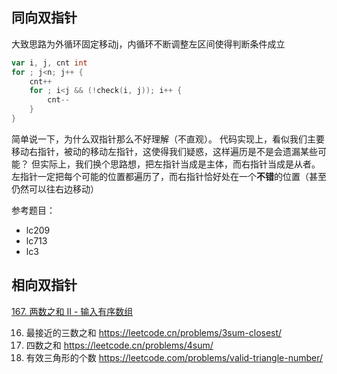 
## 同向双指针
大致思路为外循环固定移动j，内循环不断调整左区间使得判断条件成立 

```go
var i, j, cnt int 
for ; j<n; j++ {
    cnt++ 
    for ; i<j && (!check(i, j)); i++ {
        cnt-- 
    }
}
```

简单说一下，为什么双指针那么不好理解（不直观）。
代码实现上，看似我们主要移动右指针，被动的移动左指针，这使得我们疑惑，这样遍历是不是会遗漏某些可能？ 
但实际上，我们换个思路想，把左指针当成是主体，而右指针当成是从者。左指针一定把每个可能的位置都遍历了，而右指针恰好处在一个**不错**的位置（甚至仍然可以往右边移动）



参考题目：
- lc209 
- lc713 
- lc3 




## 相向双指针
[167. 两数之和 II - 输入有序数组](https://leetcode.cn/problems/two-sum-ii-input-array-is-sorted/description/)


16. 最接近的三数之和 https://leetcode.cn/problems/3sum-closest/
18. 四数之和 https://leetcode.cn/problems/4sum/
611. 有效三角形的个数 https://leetcode.com/problems/valid-triangle-number/

